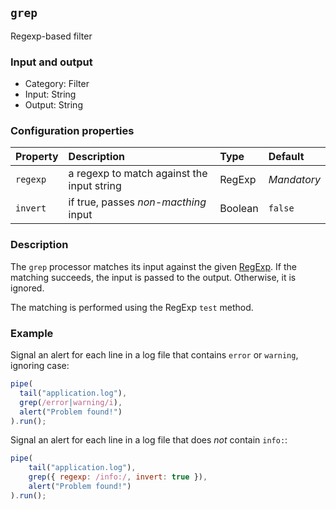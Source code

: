 ## `grep`

Regexp-based filter

### Input and output

* Category: Filter
* Input: String
* Output: String

### Configuration properties

| Property | Description | Type | Default |
| :--- | :--- | :--- | :--- |
| `regexp` | a regexp to match against the input string | RegExp | *Mandatory* | 
| `invert` | if true, passes *non-macthing* input | Boolean | `false` |

### Description

The `grep` processor matches its input against the given 
[RegExp](https://developer.mozilla.org/en-US/docs/Web/JavaScript/Reference/Global_Objects/RegExp). If the matching 
succeeds, the input is passed to the output. Otherwise, it is ignored.

The matching is performed using the RegExp `test` method.

### Example

Signal an alert for each line in a log file that contains `error` or `warning`, ignoring case:

```js
pipe(
  tail("application.log"), 
  grep(/error|warning/i), 
  alert("Problem found!")
).run();
```

Signal an alert for each line in a log file that does *not* contain `info:`:

```js
pipe(
	tail("application.log"), 
	grep({ regexp: /info:/, invert: true }), 
	alert("Problem found!")
).run();
```
